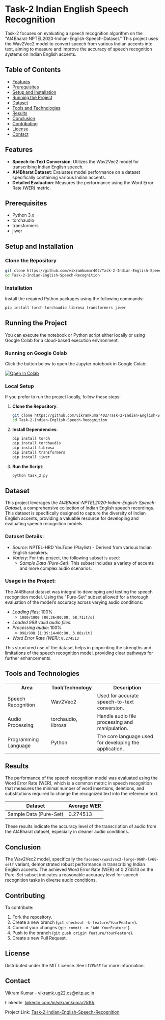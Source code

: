# Task-2 Indian English Speech Recognition

Task-2 focuses on evaluating a speech recognition algorithm on the "AI4Bharat-NPTEL2020-Indian-English-Speech-Dataset." This project uses the Wav2Vec2 model to convert speech from various Indian accents into text, aiming to measure and improve the accuracy of speech recognition systems on Indian English accents.

## Table of Contents

- [Features](#features)
- [Prerequisites](#prerequisites)
- [Setup and Installation](#setup-and-installation)
- [Running the Project](#running-the-project)
- [Dataset](#dataset)
- [Tools and Technologies](#tools-and-technologies)
- [Results](#results)
- [Conclusion](#conclusion)
- [Contributing](#contributing)
- [License](#license)
- [Contact](#contact)

## Features

- **Speech-to-Text Conversion**: Utilizes the Wav2Vec2 model for transcribing Indian English speech.
- **AI4Bharat Dataset**: Evaluates model performance on a dataset specifically containing various Indian accents.
- **Detailed Evaluation**: Measures the performance using the Word Error Rate (WER) metric.

## Prerequisites

- Python 3.x
- torchaudio
- transformers
- jiwer

## Setup and Installation

### Clone the Repository

```bash
git clone https://github.com/vikramkumar402/Task-2-Indian-English-Speech-Recognition.git
cd Task-2-Indian-English-Speech-Recognition
```

### Installation

Install the required Python packages using the following commands:

```bash
pip install torch torchaudio librosa transformers jiwer
```

## Running the Project

You can execute the notebook or Python script either locally or using Google Colab for a cloud-based execution environment.

### Running on Google Colab

Click the button below to open the Jupyter notebook in Google Colab:

[![Open In Colab](https://colab.research.google.com/assets/colab-badge.svg)](https://colab.research.google.com/github/vikramkumar402/Task-2-Indian-English-Speech-Recognition/blob/main/TASK_2.ipynb)

### Local Setup

If you prefer to run the project locally, follow these steps:

1. **Clone the Repository**:

   ```bash
   git clone https://github.com/vikramkumar402/Task-2-Indian-English-Speech-Recognition.git
   cd Task-2-Indian-English-Speech-Recognition
   ```

2. **Install Dependencies**:

   ```bash
   pip install torch
   pip install torchaudio
   pip install librosa
   pip install transformers
   pip install jiwer
   ```

3. **Run the Script**:

   ```bash
   python task_2.py
   ```

## Dataset

This project leverages the *AI4Bharat-NPTEL2020-Indian-English-Speech-Dataset*, a comprehensive collection of Indian English speech recordings. This dataset is specifically designed to capture the diversity of Indian English accents, providing a valuable resource for developing and evaluating speech recognition models.

### Dataset Details:

- *Source*:  NPTEL-HRD YouTube (Playlist) -  Derived from various Indian English speakers.
- *Variety*: For this project, the following subset is used:
  - *Sample Data (Pure-Set)*: This subset includes a variety of accents and more complex audio scenarios.

### Usage in the Project:

The AI4Bharat dataset was integral to developing and testing the speech recognition model. Using the "Pure-Set" subset allowed for a thorough evaluation of the model's accuracy across varying audio conditions:

- *Loading files*: 100%
  - `1000/1000 [00:26<00:00, 58.71it/s]`
- *Loaded 998 valid audio files.*
- *Processing audio*: 100%
  - `998/998 [1:39:14<00:00, 3.80s/it]`
- *Word Error Rate (WER)*: `0.274513`

This structured use of the dataset helps in pinpointing the strengths and limitations of the speech recognition model, providing clear pathways for further enhancements.

## Tools and Technologies

<table>
  <tr>
    <th>Area</th>
    <th>Tool/Technology</th>
    <th>Description</th>
  </tr>
  <tr>
    <td>Speech Recognition</td>
    <td>Wav2Vec2</td>
    <td>Used for accurate speech-to-text conversion.</td>
  </tr>
  <tr>
    <td>Audio Processing</td>
    <td>torchaudio, librosa</td>
    <td>Handle audio file processing and manipulation.</td>
  </tr>
  <tr>
    <td>Programming Language</td>
    <td>Python</td>
    <td>The core language used for developing the application.</td>
  </tr>
</table>




## Results

The performance of the speech recognition model was evaluated using the Word Error Rate (WER), which is a common metric in speech recognition that measures the minimal number of word insertions, deletions, and substitutions required to change the recognized text into the reference text.

| Dataset                | Average WER |
| ---------------------- | ----------- |
| Sample Data (Pure-Set) | 0.274513    |

These results indicate the accuracy level of the transcription of audio from the AI4Bharat dataset, especially in cleaner audio conditions.

## Conclusion

The Wav2Vec2 model, specifically the `facebook/wav2vec2-large-960h-lv60-self` variant, demonstrated robust performance in transcribing Indian English accents. The achieved Word Error Rate (WER) of 0.274513 on the Pure-Set subset indicates a reasonable accuracy level for speech recognition tasks in diverse audio conditions.

## Contributing

To contribute:

1. Fork the repository.
2. Create a new branch (`git checkout -b feature/YourFeature`).
3. Commit your changes (`git commit -m 'Add YourFeature'`).
4. Push to the branch (`git push origin feature/YourFeature`).
5. Create a new Pull Request.

## License

Distributed under the MIT License. See `LICENSE` for more information.

## Contact

Vikram Kumar - vikramk.ug22.cs@nitp.ac.in

LinkedIn: [linkedin.com/in/vikramkumar2510/](https://www.linkedin.com/in/vikramkumar2510/)

Project Link: [Task-2-Indian-English-Speech-Recognition](https://github.com/vikramkumar402/Task-2-Indian-English-Speech-Recognition)


